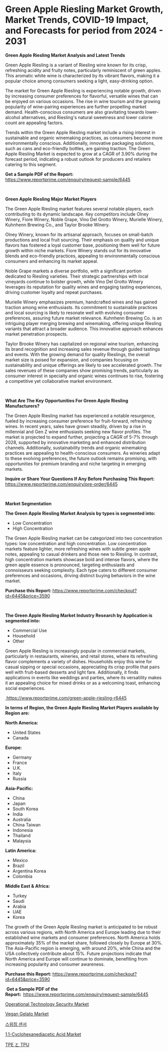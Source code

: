 <p><h1>Green Apple Riesling Market Growth, Market Trends, COVID-19 Impact, and Forecasts for period from 2024 - 2031</h1></p><p><strong>Green Apple Riesling Market Analysis and Latest Trends</strong></p>
<p><p>Green Apple Riesling is a variant of Riesling wine known for its crisp, refreshing acidity and fruity notes, particularly reminiscent of green apples. This aromatic white wine is characterized by its vibrant flavors, making it a popular choice among consumers seeking a light, easy-drinking option. </p><p>The market for Green Apple Riesling is experiencing notable growth, driven by increasing consumer preferences for flavorful, versatile wines that can be enjoyed on various occasions. The rise in wine tourism and the growing popularity of wine-pairing experiences are further propelling market demand. Health-conscious consumers are also gravitating towards lower-alcohol alternatives, and Riesling's natural sweetness and lower calorie count are appealing factors.</p><p>Trends within the Green Apple Riesling market include a rising interest in sustainable and organic winemaking practices, as consumers become more environmentally conscious. Additionally, innovative packaging solutions, such as cans and eco-friendly bottles, are gaining traction. The Green Apple Riesling Market is expected to grow at a CAGR of 3.90% during the forecast period, indicating a robust outlook for producers and retailers catering to this segment.</p></p>
<p><strong>Get a Sample PDF of the Report:&nbsp;</strong> <a href="https://www.reportprime.com/enquiry/request-sample/6445">https://www.reportprime.com/enquiry/request-sample/6445</a></p>
<p>&nbsp;</p>
<p><strong>Green Apple Riesling Major Market Players</strong></p>
<p><p>The Green Apple Riesling market features several notable players, each contributing to its dynamic landscape. Key competitors include Olney Winery, Fiore Winery, Noble Grape, Vino Del Grotto Winery, Murielle Winery, Kuhnhenn Brewing Co., and Taylor Brooke Winery.</p><p>Olney Winery, known for its artisanal approach, focuses on small-batch productions and local fruit sourcing. Their emphasis on quality and unique flavors has fostered a loyal customer base, positioning them well for future growth within niche markets. Fiore Winery stands out for its innovative blends and eco-friendly practices, appealing to environmentally conscious consumers and enhancing its market appeal.</p><p>Noble Grape markets a diverse portfolio, with a significant portion dedicated to Riesling varieties. Their strategic partnerships with local vineyards continue to bolster growth, while Vino Del Grotto Winery leverages its reputation for quality wines and engaging tasting experiences, driving customer loyalty and repeat purchases.</p><p>Murielle Winery emphasizes premium, handcrafted wines and has gained traction among wine enthusiasts. Its commitment to sustainable practices and local sourcing is likely to resonate well with evolving consumer preferences, assuring future market relevance. Kuhnhenn Brewing Co. is an intriguing player merging brewing and winemaking, offering unique Riesling variants that attract a broader audience. This innovative approach enhances market penetration prospects.</p><p>Taylor Brooke Winery has capitalized on regional wine tourism, enhancing its brand recognition and increasing sales revenue through guided tastings and events. With the growing demand for quality Rieslings, the overall market size is poised for expansion, and companies focusing on sustainability and unique offerings are likely to see accelerated growth. The sales revenues of these companies show promising trends, particularly as consumer interest in specialty and organic wines continues to rise, fostering a competitive yet collaborative market environment.</p></p>
<p>&nbsp;</p>
<p><strong>What Are The Key Opportunities For Green Apple Riesling Manufacturers?</strong></p>
<p><p>The Green Apple Riesling market has experienced a notable resurgence, fueled by increasing consumer preference for fruit-forward, refreshing wines. In recent years, sales have grown steadily, driven by a rise in millennial and Gen Z wine enthusiasts seeking new flavor profiles. The market is projected to expand further, projecting a CAGR of 5-7% through 2028, supported by innovative marketing and enhanced distribution channels. Additionally, sustainability trends and organic winemaking practices are appealing to health-conscious consumers. As wineries adapt to these evolving preferences, the future outlook remains promising, with opportunities for premium branding and niche targeting in emerging markets.</p></p>
<p><strong>Inquire or Share Your Questions If Any Before Purchasing This Report:</strong> <a href="https://www.reportprime.com/enquiry/pre-order/6445">https://www.reportprime.com/enquiry/pre-order/6445</a></p>
<p>&nbsp;</p>
<p><strong>Market Segmentation</strong></p>
<p><strong>The Green Apple Riesling Market Analysis by types is segmented into:</strong></p>
<p><ul><li>Low Concentration</li><li>High Concentration</li></ul></p>
<p><p>The Green Apple Riesling market can be categorized into two concentration types: low concentration and high concentration. Low concentration markets feature lighter, more refreshing wines with subtle green apple notes, appealing to casual drinkers and those new to Riesling. In contrast, high concentration markets showcase bold and intense flavors, where the green apple essence is pronounced, targeting enthusiasts and connoisseurs seeking complexity. Each type caters to different consumer preferences and occasions, driving distinct buying behaviors in the wine market.</p></p>
<p><strong>Purchase this Report:&nbsp;</strong><a href="https://www.reportprime.com/checkout?id=6445&price=3590">https://www.reportprime.com/checkout?id=6445&price=3590</a></p>
<p>&nbsp;</p>
<p><strong>The Green Apple Riesling Market Industry Research by Application is segmented into:</strong></p>
<p><ul><li>Commercial Use</li><li>Household</li><li>Other</li></ul></p>
<p><p>Green Apple Riesling is increasingly popular in commercial markets, particularly in restaurants, wineries, and retail stores, where its refreshing flavor complements a variety of dishes. Households enjoy this wine for casual sipping or special occasions, appreciating its crisp profile that pairs well with fruit-based desserts and light fare. Additionally, it finds applications in events like weddings and parties, where its versatility makes it an appealing choice for mixed drinks or as a welcoming toast, enhancing social experiences.</p></p>
<p><a href="https://www.reportprime.com/green-apple-riesling-r6445">&nbsp;https://www.reportprime.com/green-apple-riesling-r6445</a></p>
<p><strong>In terms of Region, the Green Apple Riesling Market Players available by Region are:</strong></p>
<p>
    <p> <strong> North America: </strong>
        <ul>
            <li>United States</li>
            <li>Canada</li>
        </ul>
        </p> 
    <p> <strong> Europe: </strong>
        <ul>
            <li>Germany</li>
            <li>France</li>
            <li>U.K.</li>
            <li>Italy</li>
            <li>Russia</li>
        </ul>
        </p> 
    <p> <strong> Asia-Pacific: </strong>
        <ul>
            <li>China</li>
            <li>Japan</li>
            <li>South Korea</li>
            <li>India</li>
            <li>Australia</li>
            <li>China Taiwan</li>
            <li>Indonesia</li>
            <li>Thailand</li>
            <li>Malaysia</li>
        </ul>
        </p> 
    <p> <strong> Latin America: </strong>
        <ul>
            <li>Mexico</li>
            <li>Brazil</li>
            <li>Argentina Korea</li>
            <li>Colombia</li>
        </ul>
        </p> 
    <p> <strong> Middle East & Africa: </strong>
        <ul>
            <li>Turkey</li>
            <li>Saudi</li>
            <li>Arabia</li>
            <li>UAE</li>
            <li>Korea</li>
        </ul>
    </p>
    </p>
<p><p>The growth of the Green Apple Riesling market is anticipated to be robust across various regions, with North America and Europe leading due to their established wine markets and consumer preferences. North America holds approximately 35% of the market share, followed closely by Europe at 30%. The Asia-Pacific region is emerging, with around 20%, while China and the USA collectively contribute about 15%. Future projections indicate that North America and Europe will continue to dominate, benefiting from increasing popularity and consumer awareness.</p></p>
<p><strong>Purchase this Report: </strong><a href="https://www.reportprime.com/checkout?id=6445&price=3590">https://www.reportprime.com/checkout?id=6445&price=3590</a></p>
<p>&nbsp;<strong>Get a Sample PDF of the Report:&nbsp;&nbsp;</strong><a href="https://www.reportprime.com/enquiry/request-sample/6445">https://www.reportprime.com/enquiry/request-sample/6445</a></p>
<p><strong></strong></p>
<p><p><a href="https://medium.com/@zoe.dyer9808709/operational-technology-security-market-size-share-growth-and-market-analysis-by-type-by-d4e6e3177949">Operational Technology Security Market</a></p><p><a href="https://github.com/dfs4ff/Market-Research-Report-List-1/blob/main/vegan-gelato-market.md">Vegan Gelato Market</a></p><p><a href="https://medium.com/@hossainvi014/%EC%8A%A4%EC%9C%84%EC%B9%AD-%EC%84%BC%EC%84%9C-%EC%82%B0%EC%97%85-%ED%86%B5%EC%B0%B0%EB%A0%A5-%EB%B3%B4%EA%B3%A0%EC%84%9C-%EC%8A%A4%EC%9C%84%EC%B9%AD-%EC%84%BC%EC%84%9C-%EC%8B%9C%EC%9E%A5-%EB%8F%99%ED%96%A5-%EC%9D%91%EC%9A%A9-%ED%94%84%EB%A1%9C%EA%B7%B8%EB%9E%A8-%EB%B0%8F-%EA%B2%BD%EC%9F%81-%ED%99%98%EA%B2%BD-%EB%B6%84%EC%84%9D-2024-2031-44c4a18a31ea">스위칭 센서</a></p><p><a href="https://issuu.com/reportprime-2/docs/11-cyclohexanediacetic-acid-market-_d503d1983b198d">1,1-Cyclohexanediacetic Acid Market</a></p><p><a href="https://medium.com/@ridleydamion/tpe%E3%81%8A%E3%82%88%E3%81%B3tpu%E5%B8%82%E5%A0%B4%E3%81%AE%E5%B1%95%E6%9C%9B%E3%81%A8%E4%BA%88%E6%B8%AC-2024%E5%B9%B4%E3%81%8B%E3%82%892031%E5%B9%B4-011ddd976c65">TPE と TPU</a></p></p>